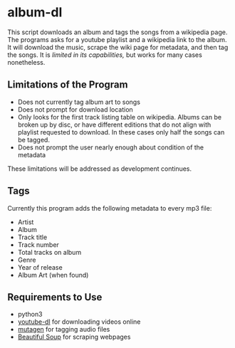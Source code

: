 # album-dl

This script downloads an album and tags the songs from a wikipedia page.  The programs asks for a youtube playlist and a wikipedia link to the album.  It will download the music, scrape the wiki page for metadata, and then tag the songs.  It is _limited in its capabilities,_ but works for many cases nonetheless.

## Limitations of the Program
* Does not currently tag album art to songs
* Does not prompt for download location
* Only looks for the first track listing table on wikipedia.  Albums can be broken up by disc, or have different editions that do not align with playlist requested to download.  In these cases only half the songs can be tagged.
* Does not prompt the user nearly enough about condition of the metadata

These limitations will be addressed as development continues.

## Tags

Currently this program adds the following metadata to every mp3 file:
* Artist
* Album
* Track title
* Track number
* Total tracks on album
* Genre
* Year of release
* Album Art (when found)

## Requirements to Use
* python3
* [youtube-dl](https://github.com/ytdl-org/youtube-dl/blob/master/README.md) for downloading videos online
* [mutagen](https://mutagen.readthedocs.io/en/latest/) for tagging audio files
* [Beautiful Soup](https://www.crummy.com/software/BeautifulSoup/#Download) for scraping webpages